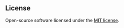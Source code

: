 ## License

Open-source software licensed under the [MIT license](https://opensource.org/licenses/MIT).
